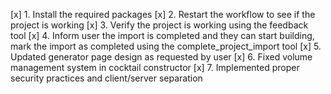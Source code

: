 [x] 1. Install the required packages
[x] 2. Restart the workflow to see if the project is working
[x] 3. Verify the project is working using the feedback tool
[x] 4. Inform user the import is completed and they can start building, mark the import as completed using the complete_project_import tool
[x] 5. Updated generator page design as requested by user
[x] 6. Fixed volume management system in cocktail constructor
[x] 7. Implemented proper security practices and client/server separation